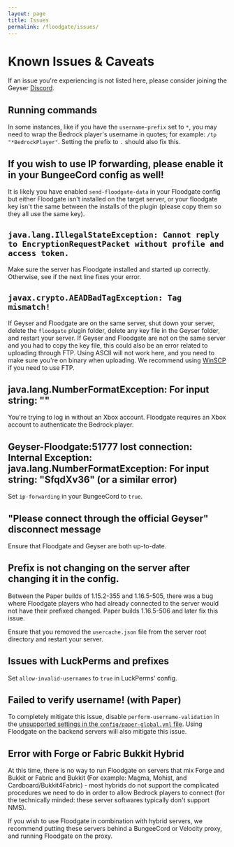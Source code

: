 ```yaml
---
layout: page
title: Issues
permalink: /floodgate/issues/
---
```


# Known Issues & Caveats
If an issue you're experiencing is not listed here, please consider joining the Geyser [Discord](http://discord.geysermc.org/).

## Running commands
In some instances, like if you have the `username-prefix` set to `*`, you may need to wrap the Bedrock player's username in quotes; for example: `/tp "*BedrockPlayer"`. Setting the prefix to `.` should also fix this.

## If you wish to use IP forwarding, please enable it in your BungeeCord config as well!
It is likely you have enabled `send-floodgate-data` in your Floodgate config but either Floodgate isn't installed on the target server, or your floodgate key isn't the same between the installs of the plugin (please copy them so they all use the same key).

## `java.lang.IllegalStateException: Cannot reply to EncryptionRequestPacket without profile and access token.`

Make sure the server has Floodgate installed and started up correctly. Otherwise, see if the next line fixes your error.

## `javax.crypto.AEADBadTagException: Tag mismatch!`

If Geyser and Floodgate are on the same server, shut down your server, delete the `floodgate` plugin folder, delete any key file in the Geyser folder, and restart your server.
If Geyser and Floodgate are not on the same server and you had to copy the key file, this could also be an error related to uploading through FTP. Using ASCII will not work here, and you need to make sure you're on binary when uploading. We recommend using [WinSCP](https://winscp.net/eng/index.php) if you need to use FTP.

## java.lang.NumberFormatException: For input string: ""

You're trying to log in without an Xbox account. Floodgate requires an Xbox account to authenticate the Bedrock player.

## Geyser-Floodgate:51777 lost connection: Internal Exception: java.lang.NumberFormatException: For input string: "SfqdXv36" (or a similar error)

Set `ip-forwarding` in your BungeeCord to `true`.

## "Please connect through the official Geyser" disconnect message

Ensure that Floodgate and Geyser are both up-to-date.

## Prefix is not changing on the server after changing it in the config.

Between the Paper builds of 1.15.2-355 and 1.16.5-505, there was a bug where Floodgate players who had already connected to the server would not have their prefixed changed. Paper builds 1.16.5-506 and later fix this issue.

Ensure that you removed the `usercache.json` file from the server root directory and restart your server.

## Issues with LuckPerms and prefixes

Set `allow-invalid-usernames` to `true` in LuckPerms' config.

## Failed to verify username! (with Paper)

To completely mitigate this issue, disable `perform-username-validation` in the [unsupported settings in the `config/paper-global.yml` file](https://paper.readthedocs.io/en/latest/server/configuration.html#unsupported-settings). Using Floodgate on the backend servers will also mitigate this issue.

## Error with Forge or Fabric Bukkit Hybrid

At this time, there is no way to run Floodgate on servers that mix Forge and Bukkit or Fabric and Bukkit (For example: Magma, Mohist, and Cardboard/Bukkit4Fabric) - most hybrids do not support the complicated procedures we need to do in order to allow Bedrock players to connect (for the technically minded: these server softwares typically don't support NMS). 

If you wish to use Floodgate in combination with hybrid servers, we recommend putting these servers behind a BungeeCord or Velocity proxy, and running Floodgate on the proxy.
